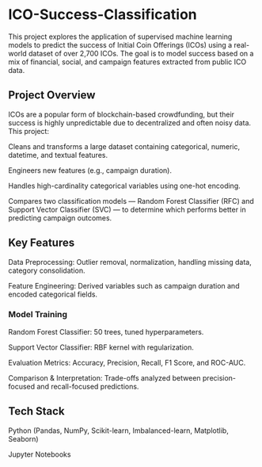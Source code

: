 # ICO-Success-Classification
This project explores the application of supervised machine learning models to predict the success of Initial Coin Offerings (ICOs) using a real-world dataset of over 2,700 ICOs.
The goal is to model success based on a mix of financial, social, and campaign features extracted from public ICO data.

## Project Overview
ICOs are a popular form of blockchain-based crowdfunding, but their success is highly unpredictable due to decentralized and often noisy data. This project:

Cleans and transforms a large dataset containing categorical, numeric, datetime, and textual features.

Engineers new features (e.g., campaign duration).

Handles high-cardinality categorical variables using one-hot encoding.

Compares two classification models — Random Forest Classifier (RFC) and Support Vector Classifier (SVC) — to determine which performs better in predicting campaign outcomes.

## Key Features
Data Preprocessing: Outlier removal, normalization, handling missing data, category consolidation.

Feature Engineering: Derived variables such as campaign duration and encoded categorical fields.

### Model Training

Random Forest Classifier: 50 trees, tuned hyperparameters.

Support Vector Classifier: RBF kernel with regularization.

Evaluation Metrics: Accuracy, Precision, Recall, F1 Score, and ROC-AUC.

Comparison & Interpretation: Trade-offs analyzed between precision-focused and recall-focused predictions.

## Tech Stack
Python (Pandas, NumPy, Scikit-learn, Imbalanced-learn, Matplotlib, Seaborn)

Jupyter Notebooks
